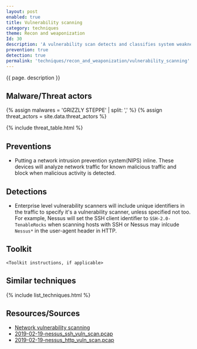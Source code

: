 ```yaml
---
layout: post
enabled: true
title: Vulnerability scanning
category: techniques
theme: Recon and weaponization
Id: 30
description: 'A vulnerability scan detects and classifies system weaknesses in computers, networks and communications equipment and predicts the effectiveness of countermeasures.'
prevention: true
detection: true
permalink: 'techniques/recon_and_weaponization/vulnerability_scanning'
---
```

{{ page. description }}

## Malware/Threat actors

<!-- Threat actors table -->
{% assign malwares = 'GRIZZLY STEPPE' | split: ',' %}
{% assign threat_actors = site.data.threat_actors %}

{% include threat_table.html %}

## Preventions

* Putting a network intrusion prevention system(NIPS) inline. These devices will analyze network traffic for known malicious traffic and block when malicious activity is detected.

## Detections

* Enterprise level vulnerability scanners will include unique identifiers in the traffic to specify it's a vulnerability scanner, unless specified not too. For example, Nessus will set the SSH client identifier to `SSH-2.0-TenableRocks` when scanning hosts with SSH or Nessus may inlcude `Nessus*` in the user-agent header in HTTP.


## Toolkit

`<Toolkit instructions, if applicable>`

## Similar techniques

{% include list_techniques.html %}


## Resources/Sources

* [Network vulnerability scanning](https://searchsecurity.techtarget.com/definition/vulnerability-scanning)
* [2019-02-19-nessus_ssh_vuln_scan.pcap]()
* [2019-02-19-nessus_http_vuln_scan.pcap]()